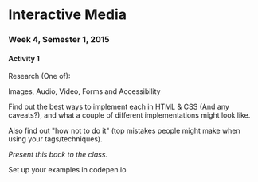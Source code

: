 # Interactive Media
### Week 4, Semester 1, 2015
#### Activity 1

Research (One of):

Images, Audio, Video, Forms and Accessibility

Find out the best ways to implement each in HTML & CSS (And any caveats?), and what a couple of different implementations might look like.

Also find out "how not to do it" (top mistakes people might make when using your tags/techniques).

*Present this back to the class.*

Set up your examples in codepen.io